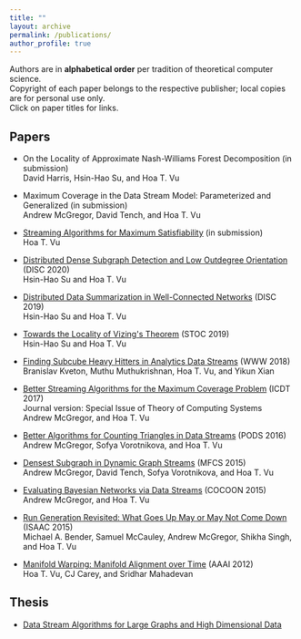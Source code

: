 ```yaml
---
title: ""
layout: archive
permalink: /publications/
author_profile: true
---
```


Authors are in **alphabetical order** per tradition of theoretical computer science.   
Copyright of each paper belongs to the respective publisher; local copies are for personal use only.  
Click on paper titles for links.  

## Papers

* On the Locality of Approximate Nash-Williams Forest Decomposition (in submission)    
  David Harris, Hsin-Hao Su, and Hoa T. Vu 

* Maximum Coverage in the Data Stream Model: Parameterized and Generalized (in submission)    
  Andrew McGregor, David Tench, and Hoa T. Vu

* [Streaming Algorithms for Maximum Satisfiability](/files/streaming-max-sat.pdf) (in submission)  
  Hoa T. Vu 

* [Distributed Dense Subgraph Detection and Low Outdegree Orientation](https://arxiv.org/abs/1907.12443) (DISC 2020)  
  Hsin-Hao Su and Hoa T. Vu 

* [Distributed Data Summarization in Well-Connected Networks](https://arxiv.org/abs/1908.00236) (DISC 2019)  
  Hsin-Hao Su and Hoa T. Vu 
  
* [Towards the Locality of Vizing's Theorem](https://arxiv.org/abs/1901.00479) (STOC 2019)  
  Hsin-Hao Su and Hoa T. Vu 

* [Finding Subcube Heavy Hitters in Analytics Data Streams](https://arxiv.org/abs/1708.05159) (WWW 2018)  
  Branislav Kveton, Muthu Muthukrishnan, Hoa T. Vu, and Yikun Xian 

* [Better Streaming Algorithms for the Maximum Coverage Problem](https://arxiv.org/abs/1610.06199) (ICDT 2017)  
  Journal version: Special Issue of Theory of Computing Systems  
  Andrew McGregor, and Hoa T. Vu 

* [Better Algorithms for Counting Triangles in Data Streams](/files/pods16.pdf) (PODS 2016)  
  Andrew McGregor, Sofya Vorotnikova, and Hoa T. Vu 

* [Densest Subgraph in Dynamic Graph Streams](https://arxiv.org/abs/1506.04417) (MFCS 2015)  
  Andrew McGregor, David Tench, Sofya Vorotnikova, and Hoa T. Vu 

* [Evaluating Bayesian Networks via Data Streams](/files/cocoon15.pdf) (COCOON 2015)  
  Andrew McGregor, and Hoa T. Vu 

* [Run Generation Revisited: What Goes Up May or May Not Come Down](https://arxiv.org/abs/1504.06501) (ISAAC 2015)  
  Michael A. Bender, Samuel McCauley, Andrew McGregor, Shikha Singh, and Hoa T. Vu 

* [Manifold Warping: Manifold Alignment over Time](/files/aaai12.pdf) (AAAI 2012)  
  Hoa T. Vu, CJ Carey, and Sridhar Mahadevan 

## Thesis 

* [Data Stream Algorithms for Large Graphs and High Dimensional Data](https://scholarworks.umass.edu/dissertations_2/1404/)



